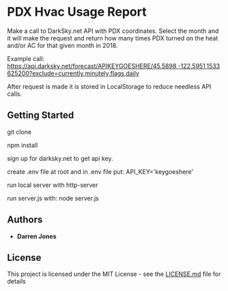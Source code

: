 # PDX Hvac Usage Report

Make a call to DarkSky.net API with PDX coordinates. Select the month and it will make the request and return how many times PDX turned on the heat and/or AC for that given month in 2018.

Example call:
https://api.darksky.net/forecast/APIKEYGOESHERE/45.5898,-122.5951,1533625200?exclude=currently,minutely,flags,daily

After request is made it is stored in LocalStorage to reduce needless API calls. 

## Getting Started

git clone

npm install

sign up for darksky.net to get api key. 

create .env file at root and in .env file put: API_KEY='keygoeshere'

run local server with http-server

run server.js with: node server.js

## Authors

* **Darren Jones** 

## License

This project is licensed under the MIT License - see the [LICENSE.md](LICENSE.md) file for details


